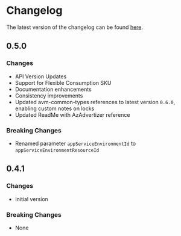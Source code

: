 # Changelog

The latest version of the changelog can be found [here](https://github.com/Azure/bicep-registry-modules/blob/main/avm/res/web/serverfarm/CHANGELOG.md).

## 0.5.0

### Changes

- API Version Updates
- Support for Flexible Consumption SKU
- Documentation enhancements
- Consistency improvements
- Updated avm-common-types references to latest version `0.6.0`, enabling custom notes on locks
- Updated ReadMe with AzAdvertizer reference

### Breaking Changes

- Renamed parameter `appServiceEnvironmentId` to `appServiceEnvironmentResourceId`

## 0.4.1

### Changes

- Initial version

### Breaking Changes

- None
